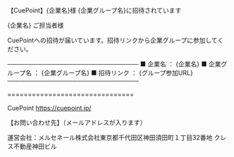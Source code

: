 【CuePoint】{企業名}様 {企業グループ名}に招待されています

{企業名} ご担当者様

CuePointへの招待が届いています。招待リンクから企業グループに参加してください。

────────────────────────────── ■ 企業名 ： {企業名} ■ 企業グループ名 ： {企業グループ名}
■ 招待リンク ： {グループ参加URL} ──────────────────────────────

===============================

CuePoint https://cuepoint.jp/

【お問い合わせ先】（メールアドレスが入ります）

運営会社：メルセネール株式会社東京都千代田区神田須田町１丁目32番地 クレス不動産神田ビル
